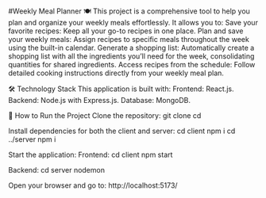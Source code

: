 #Weekly Meal Planner 🍽️
This project is a comprehensive tool to help you plan and organize your weekly meals effortlessly. It allows you to:
Save your favorite recipes: Keep all your go-to recipes in one place.
Plan and save your weekly meals: Assign recipes to specific meals throughout the week using the built-in calendar.
Generate a shopping list: Automatically create a shopping list with all the ingredients you’ll need for the week, consolidating quantities for shared ingredients.
Access recipes from the schedule: Follow detailed cooking instructions directly from your weekly meal plan.

🛠️ Technology Stack
This application is built with:
Frontend: React.js.
Backend: Node.js with Express.js.
Database: MongoDB.

🧰 How to Run the Project
Clone the repository:
git clone <repository-url>
cd <project-directory>

Install dependencies for both the client and server:
cd client
npm i
cd ../server
npm i

Start the application:
Frontend:
cd client
npm start

Backend:
cd server
nodemon

Open your browser and go to: http://localhost:5173/

